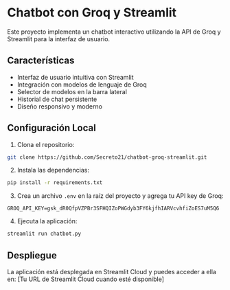 # Chatbot con Groq y Streamlit

Este proyecto implementa un chatbot interactivo utilizando la API de Groq y Streamlit para la interfaz de usuario.

## Características

- Interfaz de usuario intuitiva con Streamlit
- Integración con modelos de lenguaje de Groq
- Selector de modelos en la barra lateral
- Historial de chat persistente
- Diseño responsivo y moderno

## Configuración Local

1. Clona el repositorio:
```bash
git clone https://github.com/Secreto21/chatbot-groq-streamlit.git
```

2. Instala las dependencias:
```bash
pip install -r requirements.txt
```

3. Crea un archivo `.env` en la raíz del proyecto y agrega tu API key de Groq:
```
GROQ_API_KEY=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
```

4. Ejecuta la aplicación:
```bash
streamlit run chatbot.py
```

## Despliegue

La aplicación está desplegada en Streamlit Cloud y puedes acceder a ella en:
[Tu URL de Streamlit Cloud cuando esté disponible]